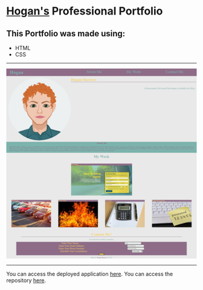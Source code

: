 # [Hogan's](https://github.com/hoganrsherrow) Professional Portfolio

## This Portfolio was made using: 
 * HTML
 * CSS
---
![Image](./assets/images/screencapture-hoganrsherrow-github-io-portfolio-2022-06-02-00_10_52.png)

--- 
You can access the deployed application [here](https://www.hoganrsherrow.github.io/portfiolio/).
You can access the repository [here](https://github.com/hoganrsherrow/portfolio).